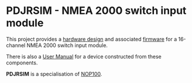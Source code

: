 # PDJRSIM - NMEA 2000 switch input module

This project provides a
[hardware design](./hardware/)
and associated
[firmware](./firmware)
for a 16-channel NMEA 2000 switch input module.

There is also a
[User Manual](./docs)
for a device constructed from these components.

**PDJRSIM** is a specialisation of
[NOP100](https://github.com/preeve9534/NOP100).
